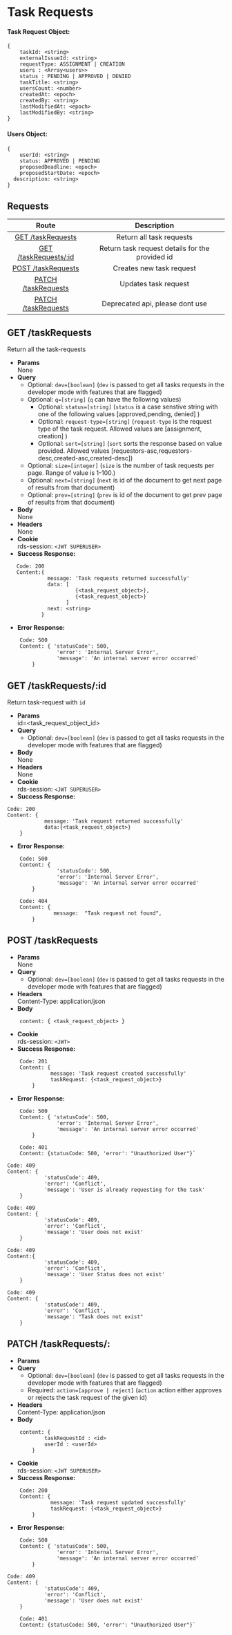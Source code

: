 
# Task Requests
#### Task Request Object:
```
{
    taskId: <string>
    externalIssueId: <string>
    requestType: ASSIGNMENT | CREATION
    users : <Array<users>>
    status : PENDING | APPROVED | DENIED
    taskTitle: <string>
    usersCount: <number>
    createdAt: <epoch>
    createdBy: <string>
    lastModifiedAt: <epoch>
    lastModifiedBy: <string>
}
```
#### Users Object:
```
{
	userId: <string>
	status: APPROVED | PENDING 
	proposedDeadline: <epoch>
	proposedStartDate: <epoch>
  description: <string>
}
```

## **Requests**

|               Route                |    Description    |
| :--------------------------------: | :---------------: |
|      [GET /taskRequests](#get-task-requests)      | Return all task requests |
|      [GET /taskRequests/:id](#get-task-requests-id)      | Return task request details for the provided id |
|     [POST /taskRequests](#post-task-requests)     | Creates new task request  |
|     [PATCH /taskRequests](#patch-task-requests) |   Updates task request   |
|     [PATCH /taskRequests](#patch-task-requests-approve) |   Deprecated api, please dont use  |


## **GET /taskRequests**

Return all the task-requests

- **Params**  
  None
- **Query**  
  - Optional: `dev=[boolean]` (`dev` is passed to get all tasks requests in the developer mode with features that are flagged)
  - Optional: `q=[string]` (`q` can have the following values)
      - Optional: `status=[string]` (`status` is a case senstive string with one of the following values [approved,pending, denied] )
      - Optional: `request-type=[string]` (`request-type` is the request type of the task request. Allowed values are [assignment, creation] )
      - Optional: `sort=[string]` (`sort` sorts the response based on value provided. Allowed values [requestors-asc,requestors-desc,created-asc,created-desc])
  - Optional: `size=[integer]` (`size` is the number of task requests per page. Range of value is 1-100.)
  - Optional: `next=[string]` (`next` is id of the document to get next page of results from that document)
  - Optional: `prev=[string]` (`prev` is id of the document to get prev page of results from that document)
- **Body**  
  None
- **Headers**  
  None
- **Cookie**  
  rds-session: `<JWT SUPERUSER>`
- **Success Response:**
 ```
	Code: 200
	Content:{
			  message: 'Task requests returned successfully'
			  data: [
			           {<task_request_object>},
			           {<task_request_object>}
			        ]
			  next: <string>
			}
```
  - **Error Response:**
``` 
    Code: 500
	Content: { 'statusCode': 500, 
				'error': 'Internal Server Error', 
				'message': 'An internal server error occurred' 
		}
```
## **GET /taskRequests/:id**

Return task-request with `id`

- **Params**  
  id=<task_request_object_id>
- **Query**  
  - Optional: `dev=[boolean]` (`dev` is passed to get all tasks requests in the developer mode with features that are flagged)
 - **Body**  
  None
- **Headers**  
  None
- **Cookie**  
  rds-session: `<JWT SUPERUSER>`
- **Success Response:**
```
Code: 200
Content: {
			message: 'Task request returned successfully'
			data:{<task_request_object>}
	}
```
  - **Error Response:**
``` 
    Code: 500
	Content: { 
				'statusCode': 500, 
				'error': 'Internal Server Error', 
				'message': 'An internal server error occurred' 
		}
```
```
	Code: 404
	Content: {
			   message:  "Task request not found",
		}
```

## **POST /taskRequests**

- **Params**  
  None
- **Query**  
    - Optional: `dev=[boolean]` (`dev` is passed to get all tasks requests in the developer mode with features that are flagged)
- **Headers**  
  Content-Type: application/json
- **Body** 
```
	content: { <task_request_object> }
```
- **Cookie**  
  rds-session: `<JWT>`
- **Success Response:**
```
	Code: 201
	Content: {
			  message: 'Task request created successfully'
			  taskRequest: {<task_request_object>}
		}
```
  - **Error Response:**
``` 
    Code: 500
	Content: { 'statusCode': 500, 
				'error': 'Internal Server Error', 
				'message': 'An internal server error occurred' 
		}
```
```
	Code: 401
	Content: {statusCode: 500, 'error': "Unauthorized User"}`
```
```
Code: 409
Content: {
			'statusCode': 409,
			'error': 'Conflict',
			'message': 'User is already requesting for the task'
	}
```
```
Code: 409
Content: {
			'statusCode': 409,
			'error': 'Conflict',
			'message': 'User does not exist'
	}
```
```		
Code: 409
Content:{
			'statusCode': 409,
			'error': 'Conflict',
			'message': 'User Status does not exist'
	}
```
```
Code: 409
Content: {
			'statusCode': 409,
			'error': 'Conflict',
			'message': "Task does not exist"
	}
```
    
## **PATCH /taskRequests/:**

- **Params**  
- **Query**  
  - Optional: `dev=[boolean]` (`dev` is passed to get all tasks requests in the developer mode with features that are flagged)
  - Required: `action=[approve | reject]` (`action` action either approves or rejects the task request of the given id)
- **Headers**  
  Content-Type: application/json
- **Body** 
```
	content: {
			taskRequestId : <id>
			userId : <userId>
		}
```
- **Cookie**  
  rds-session: `<JWT SUPERUSER>`
- **Success Response:**
```
	Code: 200
	Content: {
			  message: 'Task request updated successfully'
			  taskRequest: {<task_request_object>}
		}
```
  - **Error Response:**
``` 
    Code: 500
	Content: { 'statusCode': 500, 
				'error': 'Internal Server Error', 
				'message': 'An internal server error occurred' 
		}
```
```
Code: 409
Content: {
			'statusCode': 409,
			'error': 'Conflict',
			'message': 'User does not exist'
	}
```
```
	Code: 401
	Content: {statusCode: 500, 'error': "Unauthorized User"}`
```
